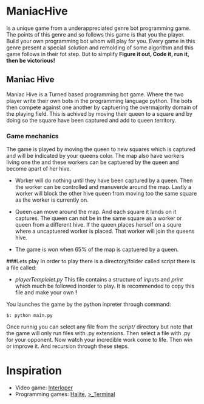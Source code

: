 # ManiacHive
Is a unique game from a underappreciated genre bot programming game.
The points of this genre and so follows this game is that you the player.
Build your own programming bot whom will play for you.
Every game in this genre present a speciall solution and remolding of 
some algorithm and this game follows in their fot step.
But to simplify **Figure it out, Code it, run it, then be victorious!**

## Maniac Hive
Maniac Hive is a Turned based programming bot game. 
Where the two player write their own bots in the programming language python.
The bots then compete against one another by captuering the overmajority domain 
of the playing field. This is achived by moving their queen to a square and by
doing so the square have been captured and add to queen territory.

### Game mechanics
The game is played by moving the queen to new squares which is captured and 
will be indicated by your queens color. The map also have workers living one the 
and these workers can be captuered by the queen and become apart of her hive.

* Worker will do nothing until they have been captured by a queen.
  Then the worker can be controlled and manuverde around the map. 
  Lastly a worker will block the other hive queen from moving
  too the same square as the worker is currently on.

* Queen can move around the map. And each square it lands on it captures. The queen 
  can not be in the same square as a worker or queen from a different hive. If the 
  queen places herself on a squre where a uncaptuered worker is placed. That worker 
  will join the queens hive.

* The game is won when 65% of the map is captuered by a queen. 

###Lets play
In order to play there is a directory/folder called script there is a file called:
- _playerTemplelet.py_
This file contains a structure of *inputs* and *print* which much be followed inorder
to play. It is recommended to copy this file and make your own **!**

You launches the game by the python inpreter through command:

`$: python main.py`

Once runnig you can select any file from the _script/_ directory but note that the game 
will only run files with .py extensions.
Then select a file with .py for your opponent. Now watch your incredible work come to
life. Then win or improve it. And recursion through these steps.

# Inspiration
* Video game: [Interloper](http://interlopergame.com/) 
* Programming games: [Halite](https://halite.io/), [>_Terminal](https://terminal.c1games.com/)

